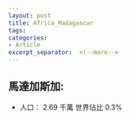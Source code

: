 ```yaml
---
layout: post
title: Africa_Madagascar
tags: 
categories:
- Article
excerpt_separator:  <!--more-->
---
```

## 馬達加斯加:
- 人口： 2.69 千萬 世界佔比 0.3%